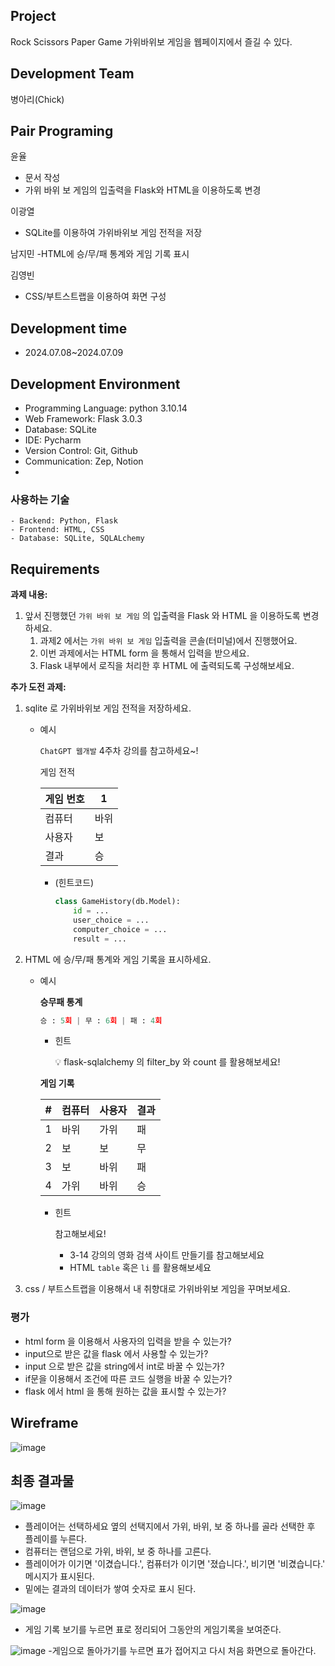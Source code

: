 ## Project
Rock Scissors Paper Game
가위바위보 게임을 웹페이지에서 즐길 수 있다.

## Development Team
병아리(Chick)

## Pair Programing
윤율
- 문서 작성
- 가위 바위 보 게임의 입출력을 Flask와 HTML을 이용하도록 변경

이광열
- SQLite를 이용하여 가위바위보 게임 전적을 저장

남지민
-HTML에 승/무/패 통계와 게임 기록 표시

김영빈
- CSS/부트스트랩을 이용하여 화면 구성


## Development time
- 2024.07.08~2024.07.09

## Development Environment
- Programming Language: python 3.10.14
- Web Framework: Flask 3.0.3
- Database: SQLite
- IDE: Pycharm
- Version Control: Git, Github
- Communication: Zep, Notion
- 
### 사용하는 기술
    - Backend: Python, Flask
    - Frontend: HTML, CSS
    - Database: SQLite, SQLALchemy

## Requirements
**과제 내용:**

1.  앞서 진행했던 `가위 바위 보 게임` 의 입출력을 Flask 와 HTML 을 이용하도록 변경하세요.
    1. 과제2 에서는 `가위 바위 보 게임` 입출력을 콘솔(터미널)에서 진행했어요.
    2. 이번 과제에서는 HTML form 을 통해서 입력을 받으세요. 
    3. Flask 내부에서 로직을 처리한 후 HTML 에 출력되도록 구성해보세요.

**추가 도전 과제:**

1. sqlite 로 가위바위보 게임 전적을 저장하세요.
    - 예시
        
        `ChatGPT 웹개발` 4주차 강의를 참고하세요~!
        
        게임 전적
        
        | 게임 번호 | 1 |
        | --- | --- |
        | 컴퓨터 | 바위 |
        | 사용자 | 보 |
        | 결과 | 승 |
        
        - (힌트코드)
            
            
            ```python
            class GameHistory(db.Model):
                id = ...
                user_choice = ...
                computer_choice = ...
                result = ...
            ```
            
2. HTML 에 승/무/패 통계와 게임 기록을 표시하세요.
    - 예시
        
        **승무패 통계**
        
        ```python
        승 : 5회 | 무 : 6회 | 패 : 4회
        ```
        
        - 힌트
            
            <aside>
            💡 flask-sqlalchemy 의 filter_by 와 count 를 활용해보세요!
            
            </aside>
            
        
        **게임 기록**
        
        | # | 컴퓨터 | 사용자 | 결과 |
        | --- | --- | --- | --- |
        | 1 | 바위 | 가위 | 패 |
        | 2 | 보 | 보 | 무 |
        | 3 | 보 | 바위 | 패 |
        | 4 | 가위 | 바위 | 승 |
        - 힌트
            
            참고해보세요!
            
            - 3-14 강의의 영화 검색 사이트 만들기를 참고해보세요
            - HTML `table` 혹은 `li` 를 활용해보세요
        
3. css / 부트스트랩을 이용해서 내 취향대로 가위바위보 게임을 꾸며보세요.

### 평가
- html form 을 이용해서 사용자의 입력을 받을 수 있는가?
- input으로 받은 값을 flask 에서 사용할 수 있는가?
- input 으로 받은 값을 string에서 int로 바꿀 수 있는가?
- if문을 이용해서 조건에 따른 코드 실행을 바꿀 수 있는가?
- flask 에서 html 을 통해 원하는 값을 표시할 수 있는가?

## Wireframe
![image](https://github.com/yunlowell/chick/assets/173750800/d01b60e1-1f37-4cc6-8784-b4e72ccb79a1)

## 최종 결과물

![image](https://github.com/yunlowell/chick/assets/173750800/abc7adac-fc69-4500-9936-1dcc895f4543)
- 플레이어는 선택하세요 옆의 선택지에서 가위, 바위, 보 중 하나를 골라 선택한 후 플레이를 누른다.
- 컴퓨터는 랜덤으로 가위, 바위, 보 중 하나를 고른다.
- 플레이어가 이기면 '이겼습니다.', 컴퓨터가 이기면 '졌습니다.', 비기면 '비겼습니다.' 메시지가 표시된다.
- 밑에는 결과의 데이터가 쌓여 숫자로 표시 된다.
  
![image](https://github.com/yunlowell/chick/assets/173750800/b3d6e2fb-bce5-4456-b4c8-6527926226e8)
- 게임 기록 보기를 누르면 표로 정리되어 그동안의 게임기록을 보여준다.
  
![image](https://github.com/yunlowell/chick/assets/173750800/c6a40787-1ec2-4626-bbc9-13084e136768)
-게임으로 돌아가기를 누르면 표가 접어지고 다시 처음 화면으로 돌아간다.
